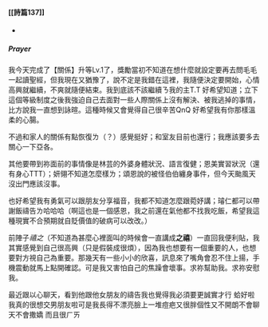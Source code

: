 #### [[詩篇137]]


-
##### Prayer

我今天完成了【關係】升等Lv.1了，獎勵當初不知道在想什麼就設定要再去問毛毛一起讀聖經，但我現在又猶豫了，說不定是我錯在這裡，我隨便決定要開始，心情高興就繼續，不爽就隨便結束。我到底該不該繼續ㄋ我的主T.T 好希望知道；立下這個等級制度之後我強迫自己去面對一些人際關係上沒有解決、被我逃掉的事情，比方說我一直想到詠暄。這種時候又會覺得自己很辛苦QnQ 好希望我有你那樣溫柔的心腸。

不過和家人的關係有點恢復ㄌ（？）感覺挺好；和室友目前也還行；我應該要多去關心一下亞各。

其他要帶到祢面前的事情像是林芸的外婆身體狀況、語言復健；恩美實習狀況（還有身心TTT）；妍翎不知道怎麼樣ㄌ；頌恩說的被怪伯伯纏身事件，但今天颱風天沒出門應該沒事。

也好希望我有勇氣可以跟朋友分享福音，我都不知道怎麼跟菀妤講；璿仁都可以帶謝飯禱告ㄌ哈哈哈（啊這也是一個感恩，我之前還在氣他都不找我吃飯，希望我這種現實不合預期就自貶價值的破病可以改改。）

前陣子*禧之*（不知道為甚麼心裡面叫的時候會一直講成**之禧**）一直回我便利貼，我其實感覺到自己很高興（只是假裝成很煩），因為我也想要有一個重要的人，也想要對方視自己為重要。那幾天有一些小小的欣喜，訊息來了嘴角會忍不住上揚，手機震動就馬上點開確認。可是我又害怕自己的焦躁會壞事。求祢幫助我。求祢安慰我。

最近跟以心聊天，看到他跟他女朋友的禱告我也覺得我必須要更誠實才行
蛤好啦我真的很想交男朋友啦可是我長得不漂亮臉上一堆痘疤又很胖個性又不開朗不會聊天不會撒嬌
而且很ㄏㄞ